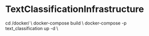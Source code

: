 # TextClassificationInfrastructure


cd /docker/ \\
docker-compose build \\
docker-compose -p text_classification up -d \\
